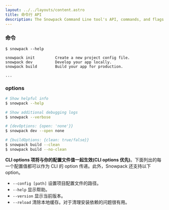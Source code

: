 ```yaml
---
layout: ../../layouts/content.astro
title: 命令行 API
description: The Snowpack Command Line tool's API, commands, and flags.
---
```


### 命令

    $ snowpack --help

    snowpack init         Create a new project config file.
    snowpack dev          Develop your app locally.
    snowpack build        Build your app for production.

    ...

### options

```bash
# Show helpful info
$ snowpack --help

# Show additional debugging logs
$ snowpack --verbose

# {devOptions: {open: 'none'}}
$ snowpack dev --open none

# {buildOptions: {clean: true/false}}
$ snowpack build --clean
$ snowpack build --no-clean
```

**CLI options 项将与你的配置文件值一起生效(CLI options 优先)**。下面列出的每一个配置值都可以作为 CLI 的 option 传递。此外，Snowpack 还支持以下 option。

- `--config [path]` 设置项目配置文件的路径。
- `--help` 显示帮助。
- `--version` 显示当前版本。
- `--reload` 清除本地缓存。对于清理安装依赖的问题很有用。
